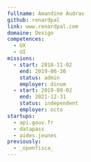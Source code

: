 ```yaml
---
fullname: Amandine Audras
github: renardpal
link: www.renardpal.com
domaine: Design
competences:
  - UX
  - UI
missions:
  - start: 2018-11-02
    end: 2019-06-30
    status: admin
    employer: dinum
  - start: 2019-09-02
    end: 2021-12-31
    status: independent
    employer: octo
startups:
  - api.gouv.fr
  - datapass
  - aides.jeunes
previously:
  - _openfisca_
---
```


